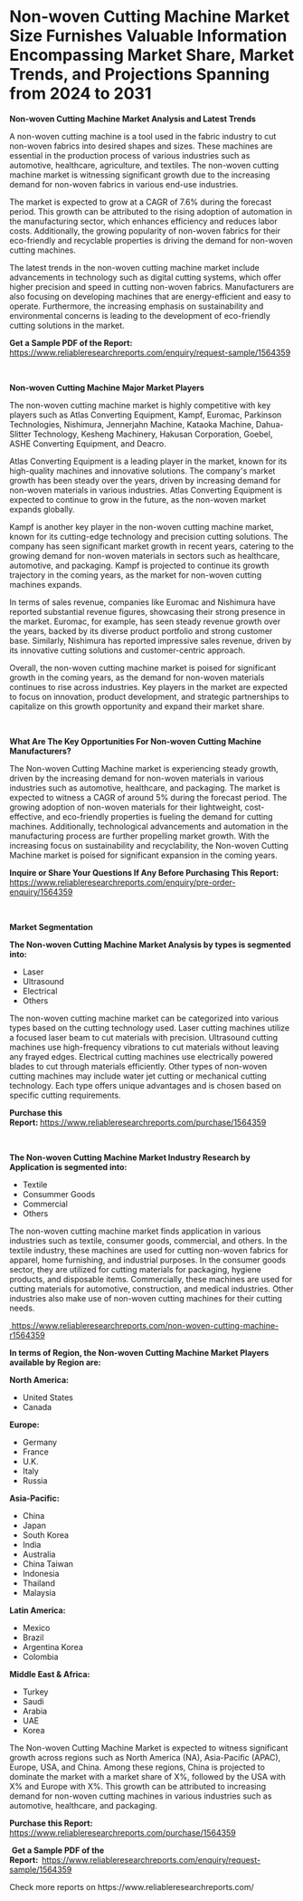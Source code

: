 <p><h1>Non-woven Cutting Machine Market Size Furnishes Valuable Information Encompassing Market Share, Market Trends, and Projections Spanning from 2024 to 2031</h1></p><p><strong>Non-woven Cutting Machine Market Analysis and Latest Trends</strong></p>
<p><p>A non-woven cutting machine is a tool used in the fabric industry to cut non-woven fabrics into desired shapes and sizes. These machines are essential in the production process of various industries such as automotive, healthcare, agriculture, and textiles. The non-woven cutting machine market is witnessing significant growth due to the increasing demand for non-woven fabrics in various end-use industries.</p><p>The market is expected to grow at a CAGR of 7.6% during the forecast period. This growth can be attributed to the rising adoption of automation in the manufacturing sector, which enhances efficiency and reduces labor costs. Additionally, the growing popularity of non-woven fabrics for their eco-friendly and recyclable properties is driving the demand for non-woven cutting machines.</p><p>The latest trends in the non-woven cutting machine market include advancements in technology such as digital cutting systems, which offer higher precision and speed in cutting non-woven fabrics. Manufacturers are also focusing on developing machines that are energy-efficient and easy to operate. Furthermore, the increasing emphasis on sustainability and environmental concerns is leading to the development of eco-friendly cutting solutions in the market.</p></p>
<p><strong>Get a Sample PDF of the Report:&nbsp;</strong> <a href="https://www.reliableresearchreports.com/enquiry/request-sample/1564359">https://www.reliableresearchreports.com/enquiry/request-sample/1564359</a></p>
<p>&nbsp;</p>
<p><strong>Non-woven Cutting Machine Major Market Players</strong></p>
<p><p>The non-woven cutting machine market is highly competitive with key players such as Atlas Converting Equipment, Kampf, Euromac, Parkinson Technologies, Nishimura, Jennerjahn Machine, Kataoka Machine, Dahua-Slitter Technology, Kesheng Machinery, Hakusan Corporation, Goebel, ASHE Converting Equipment, and Deacro.</p><p>Atlas Converting Equipment is a leading player in the market, known for its high-quality machines and innovative solutions. The company's market growth has been steady over the years, driven by increasing demand for non-woven materials in various industries. Atlas Converting Equipment is expected to continue to grow in the future, as the non-woven market expands globally.</p><p>Kampf is another key player in the non-woven cutting machine market, known for its cutting-edge technology and precision cutting solutions. The company has seen significant market growth in recent years, catering to the growing demand for non-woven materials in sectors such as healthcare, automotive, and packaging. Kampf is projected to continue its growth trajectory in the coming years, as the market for non-woven cutting machines expands.</p><p>In terms of sales revenue, companies like Euromac and Nishimura have reported substantial revenue figures, showcasing their strong presence in the market. Euromac, for example, has seen steady revenue growth over the years, backed by its diverse product portfolio and strong customer base. Similarly, Nishimura has reported impressive sales revenue, driven by its innovative cutting solutions and customer-centric approach.</p><p>Overall, the non-woven cutting machine market is poised for significant growth in the coming years, as the demand for non-woven materials continues to rise across industries. Key players in the market are expected to focus on innovation, product development, and strategic partnerships to capitalize on this growth opportunity and expand their market share.</p></p>
<p>&nbsp;</p>
<p><strong>What Are The Key Opportunities For Non-woven Cutting Machine Manufacturers?</strong></p>
<p><p>The Non-woven Cutting Machine market is experiencing steady growth, driven by the increasing demand for non-woven materials in various industries such as automotive, healthcare, and packaging. The market is expected to witness a CAGR of around 5% during the forecast period. The growing adoption of non-woven materials for their lightweight, cost-effective, and eco-friendly properties is fueling the demand for cutting machines. Additionally, technological advancements and automation in the manufacturing process are further propelling market growth. With the increasing focus on sustainability and recyclability, the Non-woven Cutting Machine market is poised for significant expansion in the coming years.</p></p>
<p><strong>Inquire or Share Your Questions If Any Before Purchasing This Report:</strong> <a href="https://www.reliableresearchreports.com/enquiry/pre-order-enquiry/1564359">https://www.reliableresearchreports.com/enquiry/pre-order-enquiry/1564359</a></p>
<p>&nbsp;</p>
<p><strong>Market Segmentation</strong></p>
<p><strong>The Non-woven Cutting Machine Market Analysis by types is segmented into:</strong></p>
<p><ul><li>Laser</li><li>Ultrasound</li><li>Electrical</li><li>Others</li></ul></p>
<p><p>The non-woven cutting machine market can be categorized into various types based on the cutting technology used. Laser cutting machines utilize a focused laser beam to cut materials with precision. Ultrasound cutting machines use high-frequency vibrations to cut materials without leaving any frayed edges. Electrical cutting machines use electrically powered blades to cut through materials efficiently. Other types of non-woven cutting machines may include water jet cutting or mechanical cutting technology. Each type offers unique advantages and is chosen based on specific cutting requirements.</p></p>
<p><strong>Purchase this Report:&nbsp;</strong><a href="https://www.reliableresearchreports.com/purchase/1564359">https://www.reliableresearchreports.com/purchase/1564359</a></p>
<p>&nbsp;</p>
<p><strong>The Non-woven Cutting Machine Market Industry Research by Application is segmented into:</strong></p>
<p><ul><li>Textile</li><li>Consummer Goods</li><li>Commercial</li><li>Others</li></ul></p>
<p><p>The non-woven cutting machine market finds application in various industries such as textile, consumer goods, commercial, and others. In the textile industry, these machines are used for cutting non-woven fabrics for apparel, home furnishing, and industrial purposes. In the consumer goods sector, they are utilized for cutting materials for packaging, hygiene products, and disposable items. Commercially, these machines are used for cutting materials for automotive, construction, and medical industries. Other industries also make use of non-woven cutting machines for their cutting needs.</p></p>
<p><a href="https://www.reliableresearchreports.com/non-woven-cutting-machine-r1564359">&nbsp;https://www.reliableresearchreports.com/non-woven-cutting-machine-r1564359</a></p>
<p><strong>In terms of Region, the Non-woven Cutting Machine Market Players available by Region are:</strong></p>
<p>
    <p> <strong> North America: </strong>
        <ul>
            <li>United States</li>
            <li>Canada</li>
        </ul>
        </p> 
    <p> <strong> Europe: </strong>
        <ul>
            <li>Germany</li>
            <li>France</li>
            <li>U.K.</li>
            <li>Italy</li>
            <li>Russia</li>
        </ul>
        </p> 
    <p> <strong> Asia-Pacific: </strong>
        <ul>
            <li>China</li>
            <li>Japan</li>
            <li>South Korea</li>
            <li>India</li>
            <li>Australia</li>
            <li>China Taiwan</li>
            <li>Indonesia</li>
            <li>Thailand</li>
            <li>Malaysia</li>
        </ul>
        </p> 
    <p> <strong> Latin America: </strong>
        <ul>
            <li>Mexico</li>
            <li>Brazil</li>
            <li>Argentina Korea</li>
            <li>Colombia</li>
        </ul>
        </p> 
    <p> <strong> Middle East & Africa: </strong>
        <ul>
            <li>Turkey</li>
            <li>Saudi</li>
            <li>Arabia</li>
            <li>UAE</li>
            <li>Korea</li>
        </ul>
    </p>
    </p>
<p><p>The Non-woven Cutting Machine Market is expected to witness significant growth across regions such as North America (NA), Asia-Pacific (APAC), Europe, USA, and China. Among these regions, China is projected to dominate the market with a market share of X%, followed by the USA with X% and Europe with X%. This growth can be attributed to increasing demand for non-woven cutting machines in various industries such as automotive, healthcare, and packaging.</p></p>
<p><strong>Purchase this Report: </strong><a href="https://www.reliableresearchreports.com/purchase/1564359">https://www.reliableresearchreports.com/purchase/1564359</a></p>
<p>&nbsp;<strong>Get a Sample PDF of the Report:&nbsp;&nbsp;</strong><a href="https://www.reliableresearchreports.com/enquiry/request-sample/1564359">https://www.reliableresearchreports.com/enquiry/request-sample/1564359</a></p>
<p><strong></strong></p>
<p>Check more reports on https://www.reliableresearchreports.com/</p>